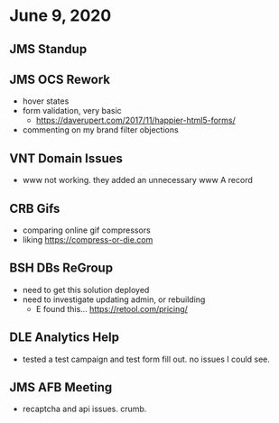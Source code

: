 # June 9, 2020

## JMS Standup

## JMS OCS Rework
- hover states
- form validation, very basic
  - https://daverupert.com/2017/11/happier-html5-forms/
- commenting on my brand filter objections

## VNT Domain Issues
- www not working. they added an unnecessary www A record

## CRB Gifs
- comparing online gif compressors
- liking https://compress-or-die.com

## BSH DBs ReGroup
- need to get this solution deployed
- need to investigate updating admin, or rebuilding
  - E found this... https://retool.com/pricing/

## DLE Analytics Help
- tested a test campaign and test form fill out. no issues I could see.

## JMS AFB Meeting
- recaptcha and api issues. crumb.